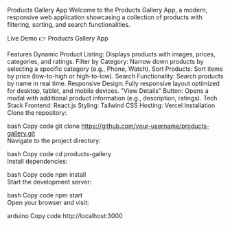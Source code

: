 Products Gallery App
Welcome to the Products Gallery App, a modern, responsive web application showcasing a collection of products with filtering, sorting, and search functionalities.

Live Demo
👉 Products Gallery App

Features
Dynamic Product Listing: Displays products with images, prices, categories, and ratings.
Filter by Category: Narrow down products by selecting a specific category (e.g., Phone, Watch).
Sort Products: Sort items by price (low-to-high or high-to-low).
Search Functionality: Search products by name in real time.
Responsive Design: Fully responsive layout optimized for desktop, tablet, and mobile devices.
"View Details" Button: Opens a modal with additional product information (e.g., description, ratings).
Tech Stack
Frontend: React.js
Styling: Tailwind CSS
Hosting: Vercel
Installation
Clone the repository:

bash
Copy code
git clone https://github.com/your-username/products-gallery.git  
Navigate to the project directory:

bash
Copy code
cd products-gallery  
Install dependencies:

bash
Copy code
npm install  
Start the development server:

bash
Copy code
npm start  
Open your browser and visit:

arduino
Copy code
http://localhost:3000  
